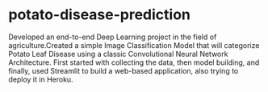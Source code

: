 # potato-disease-prediction
Developed an end-to-end Deep Learning project in the field of agriculture.Created a simple Image Classification Model that will categorize Potato Leaf Disease using a classic Convolutional Neural Network Architecture. First started with collecting the data, then model building, and finally, used Streamlit to build a web-based application, also trying to deploy it in Heroku.
